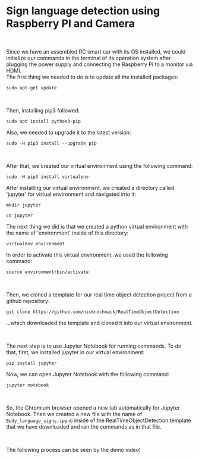 # Sign language detection using Raspberry PI and Camera

<br/>

Since we have an assembled RC smart car with its OS installed, we could initialize our commands in the terminal of its operation system after plugging the power supply and connecting the Raspberry PI to a monitor via HDMI. <br/>
The first thing we needed to do is to update all the installed packages:
```
sudo apt-get update
```

<br/>

Then, installing pip3 followed:
```
sudo apt install python3-pip
```
Also, we needed to upgrade it to the latest version:
```
sudo -H pip3 install --upgrade pip
```

<br/>

After that, we created our virtual environment using the following command:
```
sudo -H pip3 install virtualenv
```
After installing our virtual environment, we created a directory called 'jupyter' for virtual environment and navigated into it:
```
mkdir jupyter
```
```
cd jupyter
```
The next thing we did is that we created a python virtual environment with the name of 'environment' inside of this directory:
```
virtualenv environment
```
In order to activate this virtual environment, we used the following command:
```
source environment/bin/activate
```

<br/>

Then, we cloned a template for our real time object detection project from a github repository:
```
git clone https://github.com/nicknochnack/RealTimeObjectDetection
```
...which downloaded the template and cloned it into our virtual environment.

<br/>

The next step is to use Jupyter Notebook for running commands. To do that, first, we installed jupyter in our virtual environment:
```
pip install jupyter
```
Now, we can open Jupyter Notebook with the following command:
```
jupyter notebook
```

<br/>

So, the Chromium browser opened a new tab automatically for Jupyter Notebook. Then we created a new file with the name of ```Body_language_signs.ipynb``` inside of the RealTimeObjectDetection template that we have downloaded and ran the commands as in that file.

<br/>

The following process can be seen by the demo video!
